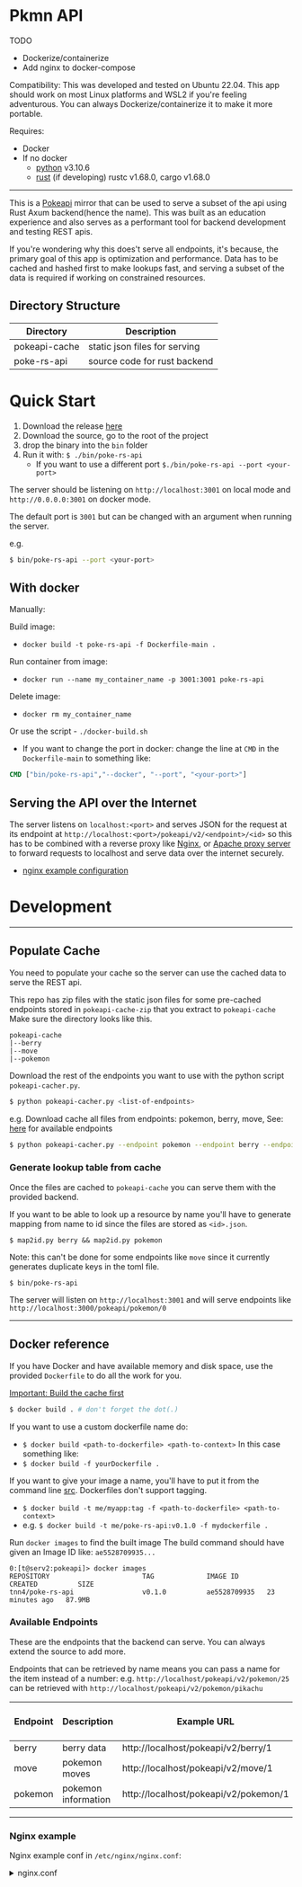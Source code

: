 # Pkmn API

TODO
- Dockerize/containerize
- Add nginx to docker-compose

Compatibility: This was developed and tested on Ubuntu 22.04. This app should work on most Linux platforms and WSL2 if you're feeling adventurous. 
You can always Dockerize/containerize it to make it more portable.

Requires:
- Docker
- If no docker
    - [python](https://www.python.org/downloads/) v3.10.6
    - [rust](https://www.rust-lang.org/tools/install) (if developing) rustc v1.68.0, cargo v1.68.0

---

This is a [Pokeapi](https://pokeapi.co/) mirror that can be used to serve a subset of the api using Rust Axum backend(hence the name). This was built as an education experience and also serves as a performant tool for backend development and testing REST apis. 

If you're wondering why this does't serve all endpoints, it's because, the primary goal of this app is optimization and performance. Data has to be cached and hashed first to make lookups fast, and serving a subset of the data is required if working on constrained resources.

## Directory Structure
Directory | Description
|---|---
|pokeapi-cache | static json files for serving
|poke-rs-api | source code for rust backend

# Quick Start

1. Download the release [here]()
2. Download the source, go to the root of the project
3. drop the binary into the `bin` folder
4. Run it with: `$ ./bin/poke-rs-api`
    - If you want to use a different port `$./bin/poke-rs-api --port <your-port>`
    

The server should be listening on `http://localhost:3001` on local mode and `http://0.0.0.0:3001` on docker mode.

The default port is `3001` but can be changed with an argument when running the server.

e.g.
```bash
$ bin/poke-rs-api --port <your-port>
```

## With docker


Manually:

Build image: 
- `docker build -t poke-rs-api -f Dockerfile-main .`

Run container from image:
- `docker run --name my_container_name -p 3001:3001 poke-rs-api`

Delete image:
- `docker rm my_container_name`

Or use the script - `./docker-build.sh`

- If you want to change the port in docker: change the line at `CMD` in the `Dockerfile-main` to something like:


```dockerfile
CMD ["bin/poke-rs-api","--docker", "--port", "<your-port>"]
```

## Serving the API over the Internet

The server listens on `localhost:<port>` and serves JSON for the request at its endpoint at `http://localhost:<port>/pokeapi/v2/<endpoint>/<id>` so this has to be combined with a reverse proxy like [Nginx](https://docs.nginx.com/nginx/admin-guide/web-server/reverse-proxy/), or [Apache proxy server](https://httpd.apache.org/docs/2.4/howto/reverse_proxy.html)  to forward requests to localhost and serve data over the internet securely. 
- [nginx example configuration](#nginx-example)



# Development
---

## Populate Cache



You need to populate your cache so the server can use the cached data to serve the REST api.

This repo has zip files with the static json files for some pre-cached endpoints stored in `pokeapi-cache-zip` that you extract to `pokeapi-cache`
Make sure the directory looks like this.
```
pokeapi-cache
|--berry
|--move
|--pokemon
```

Download the rest of the endpoints you want to use with the python script `pokeapi-cacher.py`.

```sh
$ python pokeapi-cacher.py <list-of-endpoints>
```

e.g. Download cache all files from endpoints: pokemon, berry, move, See: [here](https://pokeapi.co/docs/v2) for available endpoints
```sh
$ python pokeapi-cacher.py --endpoint pokemon --endpoint berry --endpoint move
```


### Generate lookup table from cache
Once the files are cached to `pokeapi-cache` you can serve them with the provided backend.

If you want to be able to look up a resource by name you'll have to generate mapping from name to id since the files are stored as `<id>.json`.

`$ map2id.py berry && map2id.py pokemon`

Note: this can't be done for some endpoints like `move` since it currently generates duplicate keys in the toml file. 

```
$ bin/poke-rs-api
```

The server will listen on `http://localhost:3001`
and will serve endpoints like `http://localhost:3000/pokeapi/pokemon/0`

---

## Docker reference
If you have Docker and have available memory and disk space, use the provided `Dockerfile` to do all the work for you.

[Important: Build the cache first](#populate-cache)

```sh
$ docker build . # don't forget the dot(.)
```

If you want to use a custom dockerfile name do:
- `$ docker build <path-to-dockerfile> <path-to-context>`
In this case something like:
- `$ docker build -f yourDockerfile .`

If you want to give your image a name, you'll have to put it from the command line [src](https://stackoverflow.com/questions/38986057/how-to-set-image-name-in-dockerfile). Dockerfiles don't support tagging.
- `$ docker build -t me/myapp:tag -f <path-to-dockerfile> <path-to-context>`
- e.g. `$ docker build -t me/poke-rs-api:v0.1.0 -f mydockerfile .`


Run `docker images` to find the built image
The build command should have given an Image ID like: `ae5528709935...`
```
0:[t@serv2:pokeapi]> docker images
REPOSITORY                       TAG             IMAGE ID       CREATED          SIZE
tnn4/poke-rs-api                 v0.1.0          ae5528709935   23 minutes ago   87.9MB

```


### Available Endpoints

These are the endpoints that the backend can serve. You can always extend the source to add more.

Endpoints that can be retrieved by name means you can pass a name for the item instead of a number: e.g. `http://localhost/pokeapi/v2/pokemon/25` can be retrieved with `http://localhost/pokeapi/v2/pokemon/pikachu`


Endpoint | Description | Example URL | retrieve by name
|---|---|---|---
berry | berry data | http://localhost/pokeapi/v2/berry/1 | yes
move | pokemon moves | http://localhost/pokeapi/v2/move/1 | no
pokemon | pokemon information | http://localhost/pokeapi/v2/pokemon/1 | yes


---


### Nginx example

Nginx example conf in `/etc/nginx/nginx.conf`:

<details>
    <summary>nginx.conf</summary>

```conf
user  t;
worker_processes  auto;

error_log  /var/log/nginx/error.log notice;
pid        /var/run/nginx.pid;


events {
    worker_connections  1024;
}


http {
    include       /etc/nginx/mime.types;
    default_type  application/octet-stream;

    log_format  main  '$remote_addr - $remote_user [$time_local] "$request" '
                      '$status $body_bytes_sent "$http_referer" '
                      '"$http_user_agent" "$http_x_forwarded_for"';

    access_log  /var/log/nginx/access.log  main;

    sendfile        on;
    #tcp_nopush     on;

    keepalive_timeout  65;

    #gzip  on;

    include /etc/nginx/conf.d/*.conf;
    
    # Rate Limiting
    # limit_req_zone defines parameters for rate limiting
    # $binary_remote_addr - store remote ips as binary to save space
    # zone - define shared memory to store state of each IP, 1mb = 16K, 10mb = 160K ips
    # rate- max amount to send per milliseconds 4r/s = 1r / 250 ms
    limit_req_zone $binary_remote_addr zone=my_limit:10m rate=4r/s;


    # root appends to path, alias replaces path
    server{
        # SERVER NAME
        server_name example.com www.example.com;
        root /home/t/siteroot/public/;

        # http
        listen 80;
        
        # https
        listen 443 ssl http2; # ipv4
        listen [::]:443 ssl http2; # ipv6

        # -- Matrix server --
        listen 8448 ssl http2;
        listen [::]:8448 ssl http2;

        merge_slashes off;

        # Put SSL/TLS credentials here to enable HTTPS
        # TODO: figure out where these are in docker container
        ssl_certificate /path/to/cert.pem;
        ssl_certificate_key /path/to/key.pem;
        ssl_trusted_certificate /path/to/cert.pem; 
        include /path/to/options-ssl-nginx.conf;
 
        
        # -- Error Logging
        error_log /path/to/nginx-error.log;
        
        # Nginx defaults to allow 1 Mb uploads
        client_max_body_size 1M;

        # -- Locations --
        # - a location block lives within a server block and is used to define
        # how Nginx handles requests for different resources and URIs for parent server
        # https://www.digitalocean.com/community/tutorials/understanding-nginx-server-and-location-block-selection-algorithms

        index index.html index.htm;
        
        location / {
            root /var/www/public;
            # try_files $uri $uri/ /index.html index.html index.htm;
            try_files index.html index.htm;
        }
        # pokeapi endpoints
        # you can use regex with locaitons
        # use: https://regex101.com/
        location ~ \/pokeapi\/v2\/(berry|move|pokemon)\/[A-Za-z0-9]+ {
            proxy_pass http://127.0.0.1:3001$request_uri;
            default_type application/json;
        }
    }
}
```
</details>